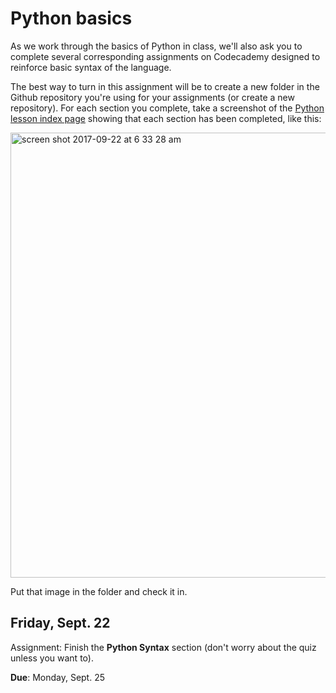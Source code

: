 Python basics
==============

As we work through the basics of Python in class, we'll also ask you to complete several corresponding assignments on Codecademy designed to reinforce basic syntax of the language.

The best way to turn in this assignment will be to create a new folder in the Github repository you're using for your assignments (or create a new repository). For each section you complete, take a screenshot of the [Python lesson index page](https://www.codecademy.com/learn/learn-python) showing that each section has been completed, like this:

<img width="712" alt="screen shot 2017-09-22 at 6 33 28 am" src="https://user-images.githubusercontent.com/947791/30740881-c46a9c0a-9f60-11e7-897b-0b584416c563.png">

Put that image in the folder and check it in.

Friday, Sept. 22
---------------

Assignment: Finish the **Python Syntax** section (don't worry about the quiz unless you want to).

**Due**: Monday, Sept. 25